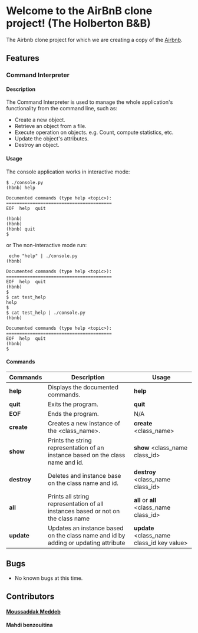 # Welcome to the AirBnB clone project! (The Holberton B&B)

The Airbnb clone project for which we are creating a copy of the [Airbnb](https://www.airbnb.com/).


## Features

### Command Interpreter

#### Description

The Command Interpreter is used to manage the whole application's functionality from the command line, such as:
+ Create a new object.
+ Retrieve an object from a file.
+ Execute operation on objects. e.g. Count, compute statistics, etc.
+ Update the object's attributes.
+ Destroy an object.

#### Usage

The console application works in interactive mode:
 
```
$ ./console.py
(hbnb) help

Documented commands (type help <topic>):
========================================
EOF  help  quit

(hbnb) 
(hbnb) 
(hbnb) quit
$
```
or The non-interactive mode run:

```
 echo "help" | ./console.py
(hbnb)

Documented commands (type help <topic>):
========================================
EOF  help  quit
(hbnb) 
$
$ cat test_help
help
$
$ cat test_help | ./console.py
(hbnb)

Documented commands (type help <topic>):
========================================
EOF  help  quit
(hbnb) 
$

```

#### Commands

Commands | Description | Usage
-------- | ----------- |-------- |
**help**| Displays the documented commands. | **help**
**quit**     | Exits the program. | **quit**
**EOF**      | Ends the program.| N/A
**create**  | Creates a new instance of the \<class_name\>. | **create** \<class_name\>
**show**    | Prints the string representation of an instance based on the class name and id. | **show** \<class_name class_id\>
**destroy** | Deletes and instance base on the class name and id. | **destroy** \<class_name class_id\>
**all** | Prints all string representation of all instances based or not on the class name | **all** or **all** \<class_name class_id\>
**update** | Updates an instance based on the class name and id by adding or updating attribute | **update** \<class_name class_id key value\>

## Bugs

+ No known bugs at this time.

## Contributors

#### [Moussaddak Meddeb](https://github.com/Moussaddak)
#### Mahdi benzouitina